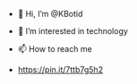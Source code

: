 - 👋 Hi, I’m @KBotid
- 👀 I’m interested in technology
  
- 📫 How to reach me
- https://pin.it/7ttb7g5h2

<!---
KBotid/KBotid is a ✨ special ✨ repository because its `README.md` (this file) appears on your GitHub profile.
You can click the Preview link to take a look at your changes.
--->
